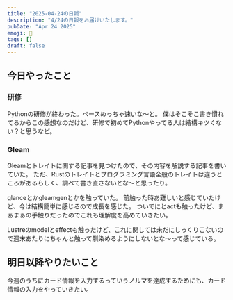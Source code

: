 ```yaml
---
title: "2025-04-24の日報"
description: "4/24の日報をお届けいたします。"
pubDate: "Apr 24 2025"
emoji: 🦊
tags: []
draft: false
---
```


## 今日やったこと

### 研修

Pythonの研修が終わった。ペースめっちゃ速いな〜と。
僕はそこそこ書き慣れてるからこの感想なのだけど、研修で初めてPythonやってる人は結構キツくない？と思うなど。

### Gleam

Gleamとトレイトに関する記事を見つけたので、その内容を解説する記事を書いていた。
ただ、Rustのトレイトとプログラミング言語全般のトレイトは違うところがあるらしく、調べて書き直さないとな〜と思ったり。

glanceとかgleamgenとかを触っていた。
前触った時あ難しいと感じていたけど、今は結構簡単に感じるので成長を感じた。
ついでにとactも触ったけど、まぁまぁの手触りだったのでこれも理解度を高めていきたい。

Lustreのmodelとeffectも触ったけど、これに関しては未だにしっくりこないので週末あたりにちゃんと触って馴染めるようにしないとな〜って感じている。

## 明日以降やりたいこと

今週のうちにカード情報を入力するっていうノルマを達成するためにも、カード情報の入力をやっていきたい。
